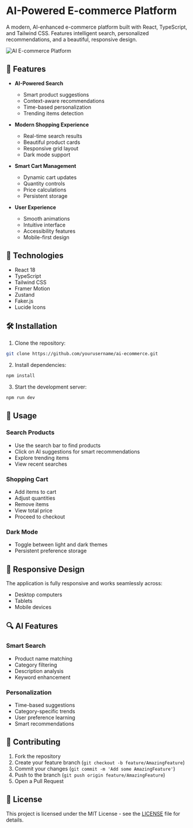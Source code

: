 # AI-Powered E-commerce Platform

A modern, AI-enhanced e-commerce platform built with React, TypeScript, and Tailwind CSS. Features intelligent search, personalized recommendations, and a beautiful, responsive design.

![AI E-commerce Platform](https://images.unsplash.com/photo-1607082349566-187342175e2f?auto=format&fit=crop&w=2000&q=80)

## 🌟 Features

- **AI-Powered Search**
  - Smart product suggestions
  - Context-aware recommendations
  - Time-based personalization
  - Trending items detection

- **Modern Shopping Experience**
  - Real-time search results
  - Beautiful product cards
  - Responsive grid layout
  - Dark mode support

- **Smart Cart Management**
  - Dynamic cart updates
  - Quantity controls
  - Price calculations
  - Persistent storage

- **User Experience**
  - Smooth animations
  - Intuitive interface
  - Accessibility features
  - Mobile-first design

## 🚀 Technologies

- React 18
- TypeScript
- Tailwind CSS
- Framer Motion
- Zustand
- Faker.js
- Lucide Icons

## 🛠️ Installation

1. Clone the repository:
```bash
git clone https://github.com/yourusername/ai-ecommerce.git
```

2. Install dependencies:
```bash
npm install
```

3. Start the development server:
```bash
npm run dev
```

## 🎯 Usage

### Search Products
- Use the search bar to find products
- Click on AI suggestions for smart recommendations
- Explore trending items
- View recent searches

### Shopping Cart
- Add items to cart
- Adjust quantities
- Remove items
- View total price
- Proceed to checkout

### Dark Mode
- Toggle between light and dark themes
- Persistent preference storage

## 📱 Responsive Design

The application is fully responsive and works seamlessly across:
- Desktop computers
- Tablets
- Mobile devices

## 🔍 AI Features

### Smart Search
- Product name matching
- Category filtering
- Description analysis
- Keyword enhancement

### Personalization
- Time-based suggestions
- Category-specific trends
- User preference learning
- Smart recommendations

## 🤝 Contributing

1. Fork the repository
2. Create your feature branch (`git checkout -b feature/AmazingFeature`)
3. Commit your changes (`git commit -m 'Add some AmazingFeature'`)
4. Push to the branch (`git push origin feature/AmazingFeature`)
5. Open a Pull Request

## 📄 License

This project is licensed under the MIT License - see the [LICENSE](LICENSE) file for details.